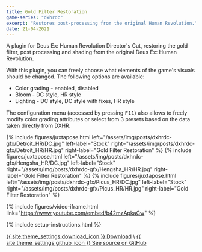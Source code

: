 ```yaml
---
title: Gold Filter Restoration
game-series: "dxhrdc"
excerpt: "Restores post-processing from the original Human Revolution."
date: 21-04-2021
---
```


A plugin for Deus Ex: Human Revolution Director's Cut, restoring the gold filter, post processing and shading from the original Deus Ex: Human Revolution.

With this plugin, you can freely choose what elements of the game's visuals should be changed. The following options are available:

* Color grading - enabled, disabled
* Bloom - DC style, HR style
* Lighting - DC style, DC style with fixes, HR style

The configuration menu (accessed by pressing <kbd>F11</kbd>) also allows to freely modify color grading attributes or select from 3 presets based on the data taken directly from DXHR.

{% include figures/juxtapose.html left="/assets/img/posts/dxhrdc-gfx/Detroit_HR/DC.jpg" left-label="Stock"
                right="/assets/img/posts/dxhrdc-gfx/Detroit_HR/HR.jpg" right-label="Gold Filter Restoration" %}
{% include figures/juxtapose.html left="/assets/img/posts/dxhrdc-gfx/Hengsha_HR/DC.jpg" left-label="Stock"
                right="/assets/img/posts/dxhrdc-gfx/Hengsha_HR/HR.jpg" right-label="Gold Filter Restoration" %}
{% include figures/juxtapose.html left="/assets/img/posts/dxhrdc-gfx/Picus_HR/DC.jpg" left-label="Stock"
                right="/assets/img/posts/dxhrdc-gfx/Picus_HR/HR.jpg" right-label="Gold Filter Restoration" %}

{% include figures/video-iframe.html link="https://www.youtube.com/embed/b42mzApkaCw" %}

{% include setup-instructions.html %}

<a href="https://github.com/CookiePLMonster/DXHRDC-GFX/releases/latest/download/DXHRDC-GFX.zip" class="button" role="button">{{ site.theme_settings.download_icon }} Download</a> \\
<a href="https://github.com/CookiePLMonster/DXHRDC-GFX" class="button github" role="button" target="_blank">{{ site.theme_settings.github_icon }} See source on GitHub</a>